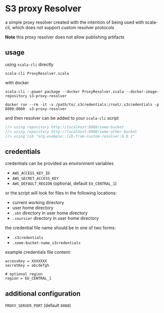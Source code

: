 # S3 proxy Resolver
a simple proxy resolver created with the intention of being used with scala-cli, which does not support custom resolver protocols

**Note** this proxy resolver does not allow publishing artifacts

## usage
using `scala-cli` directly
```shell
scala-cli ProxyResolver.scala
```

with docker
```shell
scala-cli --power package --docker ProxyResolver.scala --docker-image-repository s3-proxy-resolver

docker run --rm -it -v /path/to/.s3credentials:/root/.s3credentials -p 8080:8080  s3-proxy-resolver
```

and then resolver can be added to your `scala-cli` script

```scala
//> using repository http://localhost:8080/some-bucket
//> using repository http://localhost:8080/some-other-bucket
//> using lib "org.example::lib-from-custom-resolver:0.0.1"

```
## credentials
credentials can be provided as environment variables

- `AWS_ACCESS_KEY_ID`
- `AWS_SECRET_ACCESS_KEY`
- `AWS_DEFAULT_REGION` (optional, default `EU_CENTRAL_1`)

or the script will look for files in the following locations:

- current working directory
- user home directory
- `.sbt` directory in user home directory
- `.coursier` directory in user home directory

the credential file name should be in one of two forms:

- `.s3credentials`
- `.some-bucket-name_s3credentials`

example credentials file content:
```properties
accessKey = XXXXXXX
secretKey = abcdefgh

# optional region
region = EU_CENTRAL_1
```

## additional configuration
`PROXY_SERVER_PORT` (default `8080`)

